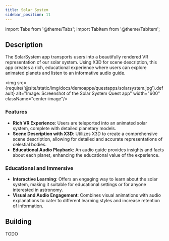 ```yaml
---
title: Solar System
sidebar_position: 11
---
```


import Tabs from '@theme/Tabs';
import TabItem from '@theme/TabItem';

## Description

The SolarSystem app transports users into a beautifully rendered VR representation of our solar system. Using X3D for scene description, this app creates a rich, educational experience where users can explore animated planets and listen to an informative audio guide.

<img src={require('@site/static/img/docs/demoapps/questapps/solarsystem.jpg').default} alt="Image: Screenshot of the Solar System Quest app" width="600" className="center-image"/>

### Features
 - **Rich VR Experience**: Users are teleported into an animated solar system, complete with detailed planetary models.
 - **Scene Description with X3D**: Utilizes X3D to create a comprehensive scene description, allowing for detailed and accurate representations of celestial bodies.
 - **Educational Audio Playback**: An audio guide provides insights and facts about each planet, enhancing the educational value of the experience.


### Educational and Immersive
 - **Interactive Learning**: Offers an engaging way to learn about the solar system, making it suitable for educational settings or for anyone interested in astronomy.
 - **Visual and Audio Engagement**: Combines visual animations with audio explanations to cater to different learning styles and increase retention of information.

## Building

<Tabs groupId="target-os" queryString>

  <TabItem value="quest" label="Quest">
    TODO
  </TabItem>

</Tabs>
